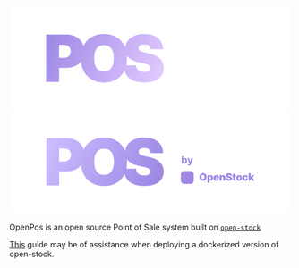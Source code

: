 <div style="text-align:center">
    <img src="https://raw.githubusercontent.com/bennjii/open-pos/a18e339298ec622a30baf524200f9da12ffc46fd/public/open-pos-dark.svg#gh-dark-mode-only">
    <img src="https://raw.githubusercontent.com/bennjii/open-pos/a18e339298ec622a30baf524200f9da12ffc46fd/public/open-pos-light.svg#gh-light-mode-only">
</div>

OpenPos is an open source Point of Sale system built on [`open-stock`](https://github.com/bennjii/open-stock)

[This](https://medium.com/today-i-solved/how-to-deploy-next-js-on-aws-ec2-with-ssl-https-7980ec6fe8d3) guide may be of assistance when deploying a dockerized version of open-stock.
